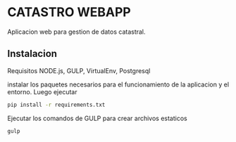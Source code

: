 # CATASTRO WEBAPP

Aplicacion web para gestion de datos catastral.

## Instalacion
Requisitos NODE.js, GULP, VirtualEnv, Postgresql

instalar los paquetes necesarios para el funcionamiento de la aplicacion y el entorno. 
Luego ejecutar 

<!-- Use the package manager [pip](https://pip.pypa.io/en/stable/) to install foobar. -->

```bash
pip install -r requirements.txt
```

Ejecutar los comandos de GULP para crear archivos estaticos 

```bash
gulp
```


<!-- ## Usage

```python
import foobar

# returns 'words'
foobar.pluralize('word')

# returns 'geese'
foobar.pluralize('goose')

# returns 'phenomenon'
foobar.singularize('phenomena')
```

## Contributing

Pull requests are welcome. For major changes, please open an issue first
to discuss what you would like to change.

Please make sure to update tests as appropriate.

## License

[MIT](https://choosealicense.com/licenses/mit/) -->